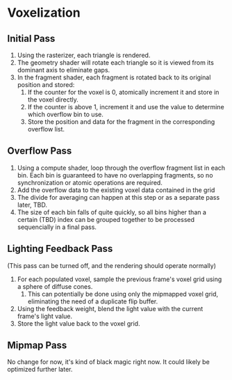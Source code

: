 Voxelization
============

Initial Pass
------------

1. Using the rasterizer, each triangle is rendered.
1. The geometry shader will rotate each triangle so it is viewed from its dominant axis to eliminate gaps.
1. In the fragment shader, each fragment is rotated back to its original position and stored:
	1. If the counter for the voxel is 0, atomically increment it and store in the voxel directly.
	1. If the counter is above 1, increment it and use the value to determine which overflow bin to use.
	1. Store the position and data for the fragment in the corresponding overflow list.

Overflow Pass
-------------

1. Using a compute shader, loop through the overflow fragment list in each bin. Each bin is guaranteed to have no overlapping fragments, so no synchronization or atomic operations are required.
1. Add the overflow data to the existing voxel data contained in the grid
1. The divide for averaging can happen at this step or as a separate pass later, TBD.
1. The size of each bin falls of quite quickly, so all bins higher than a certain (TBD) index can be grouped together to be processed sequencially in a final pass.

Lighting Feedback Pass
----------------------

(This pass can be turned off, and the rendering should operate normally)

1. For each populated voxel, sample the previous frame's voxel grid using a sphere of diffuse cones.
	1. This can potentially be done using only the mipmapped voxel grid, eliminating the need of a duplicate flip buffer.
1. Using the feedback weight, blend the light value with the current frame's light value.
1. Store the light value back to the voxel grid.

Mipmap Pass
-----------

No change for now, it's kind of black magic right now. It could likely be optimized further later.

